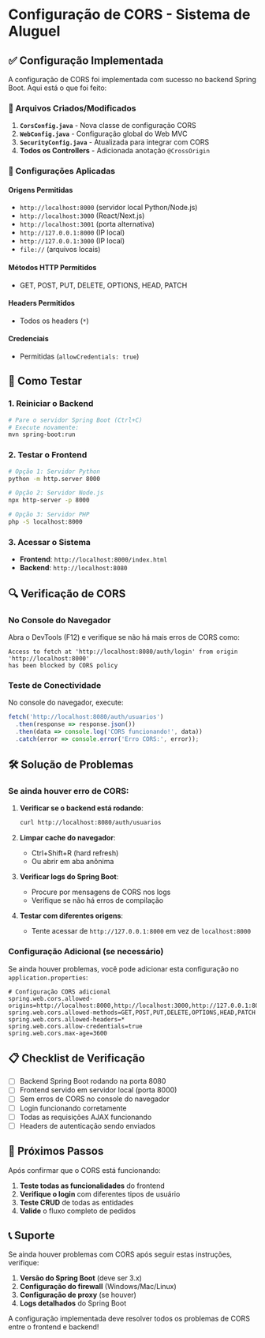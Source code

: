 # Configuração de CORS - Sistema de Aluguel

## ✅ Configuração Implementada

A configuração de CORS foi implementada com sucesso no backend Spring Boot. Aqui está o que foi feito:

### 📁 Arquivos Criados/Modificados

1. **`CorsConfig.java`** - Nova classe de configuração CORS
2. **`WebConfig.java`** - Configuração global do Web MVC
3. **`SecurityConfig.java`** - Atualizada para integrar com CORS
4. **Todos os Controllers** - Adicionada anotação `@CrossOrigin`

### 🔧 Configurações Aplicadas

#### Origens Permitidas
- `http://localhost:8000` (servidor local Python/Node.js)
- `http://localhost:3000` (React/Next.js)
- `http://localhost:3001` (porta alternativa)
- `http://127.0.0.1:8000` (IP local)
- `http://127.0.0.1:3000` (IP local)
- `file://` (arquivos locais)

#### Métodos HTTP Permitidos
- GET, POST, PUT, DELETE, OPTIONS, HEAD, PATCH

#### Headers Permitidos
- Todos os headers (`*`)

#### Credenciais
- Permitidas (`allowCredentials: true`)

## 🚀 Como Testar

### 1. Reiniciar o Backend
```bash
# Pare o servidor Spring Boot (Ctrl+C)
# Execute novamente:
mvn spring-boot:run
```

### 2. Testar o Frontend
```bash
# Opção 1: Servidor Python
python -m http.server 8000

# Opção 2: Servidor Node.js
npx http-server -p 8000

# Opção 3: Servidor PHP
php -S localhost:8000
```

### 3. Acessar o Sistema
- **Frontend**: `http://localhost:8000/index.html`
- **Backend**: `http://localhost:8080`

## 🔍 Verificação de CORS

### No Console do Navegador
Abra o DevTools (F12) e verifique se não há mais erros de CORS como:
```
Access to fetch at 'http://localhost:8080/auth/login' from origin 'http://localhost:8000' 
has been blocked by CORS policy
```

### Teste de Conectividade
No console do navegador, execute:
```javascript
fetch('http://localhost:8080/auth/usuarios')
  .then(response => response.json())
  .then(data => console.log('CORS funcionando!', data))
  .catch(error => console.error('Erro CORS:', error));
```

## 🛠️ Solução de Problemas

### Se ainda houver erro de CORS:

1. **Verificar se o backend está rodando**:
   ```bash
   curl http://localhost:8080/auth/usuarios
   ```

2. **Limpar cache do navegador**:
   - Ctrl+Shift+R (hard refresh)
   - Ou abrir em aba anônima

3. **Verificar logs do Spring Boot**:
   - Procure por mensagens de CORS nos logs
   - Verifique se não há erros de compilação

4. **Testar com diferentes origens**:
   - Tente acessar de `http://127.0.0.1:8000` em vez de `localhost:8000`

### Configuração Adicional (se necessário)

Se ainda houver problemas, você pode adicionar esta configuração no `application.properties`:

```properties
# Configuração CORS adicional
spring.web.cors.allowed-origins=http://localhost:8000,http://localhost:3000,http://127.0.0.1:8000,file://
spring.web.cors.allowed-methods=GET,POST,PUT,DELETE,OPTIONS,HEAD,PATCH
spring.web.cors.allowed-headers=*
spring.web.cors.allow-credentials=true
spring.web.cors.max-age=3600
```

## 📋 Checklist de Verificação

- [ ] Backend Spring Boot rodando na porta 8080
- [ ] Frontend servido em servidor local (porta 8000)
- [ ] Sem erros de CORS no console do navegador
- [ ] Login funcionando corretamente
- [ ] Todas as requisições AJAX funcionando
- [ ] Headers de autenticação sendo enviados

## 🎯 Próximos Passos

Após confirmar que o CORS está funcionando:

1. **Teste todas as funcionalidades** do frontend
2. **Verifique o login** com diferentes tipos de usuário
3. **Teste CRUD** de todas as entidades
4. **Valide** o fluxo completo de pedidos

## 📞 Suporte

Se ainda houver problemas com CORS após seguir estas instruções, verifique:

1. **Versão do Spring Boot** (deve ser 3.x)
2. **Configuração do firewall** (Windows/Mac/Linux)
3. **Configuração de proxy** (se houver)
4. **Logs detalhados** do Spring Boot

A configuração implementada deve resolver todos os problemas de CORS entre o frontend e backend!

